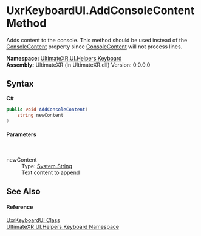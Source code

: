 # UxrKeyboardUI.AddConsoleContent Method 
 

Adds content to the console. This method should be used instead of the <a href="P_UltimateXR_UI_Helpers_Keyboard_UxrKeyboardUI_ConsoleContent">ConsoleContent</a> property since <a href="P_UltimateXR_UI_Helpers_Keyboard_UxrKeyboardUI_ConsoleContent">ConsoleContent</a> will not process lines.

**Namespace:**&nbsp;<a href="N_UltimateXR_UI_Helpers_Keyboard">UltimateXR.UI.Helpers.Keyboard</a><br />**Assembly:**&nbsp;UltimateXR (in UltimateXR.dll) Version: 0.0.0.0

## Syntax

**C#**<br />
``` C#
public void AddConsoleContent(
	string newContent
)
```


#### Parameters
&nbsp;<dl><dt>newContent</dt><dd>Type: <a href="https://docs.microsoft.com/dotnet/api/system.string" target="_blank" rel="noopener noreferrer">System.String</a><br />Text content to append</dd></dl>

## See Also


#### Reference
<a href="T_UltimateXR_UI_Helpers_Keyboard_UxrKeyboardUI">UxrKeyboardUI Class</a><br /><a href="N_UltimateXR_UI_Helpers_Keyboard">UltimateXR.UI.Helpers.Keyboard Namespace</a><br />